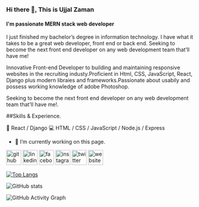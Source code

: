 ### Hi there 👋, This is Ujjal Zaman
#### I'm passionate MERN stack web developer
I just finished my bachelor’s degree in information technology. I have what it takes to be a great web developer, front end or back end. Seeking to become the next front end developer on any web development team that’ll have me!

Innovative Front-end Developer to building and maintaining responsive websites in the recruiting industy.Proficient in Html, CSS, JavaScript, React, Django plus modern libraies and frameworks.Passionate about usabily and possess working knowledge of adobe Photoshop.

Seeking to become the next front end developer on any web development team that’ll have me!.

##Skills & Experience.

📕 React / Django
💻 HTML / CSS / JavaScript / Node.js / Express


- 🔭 I’m currently working on this page. 


[<img src='https://cdn.jsdelivr.net/npm/simple-icons@3.0.1/icons/github.svg' alt='github' height='40'>](https://github.com/Ujjalzaman)  [<img src='https://cdn.jsdelivr.net/npm/simple-icons@3.0.1/icons/linkedin.svg' alt='linkedin' height='40'>](https://www.linkedin.com/in/www.linkedin.com/in/ujjal-zaman/)  [<img src='https://cdn.jsdelivr.net/npm/simple-icons@3.0.1/icons/facebook.svg' alt='facebook' height='40'>](https://www.facebook.com/https://web.facebook.com/ujjal.zaman)  [<img src='https://cdn.jsdelivr.net/npm/simple-icons@3.0.1/icons/instagram.svg' alt='instagram' height='40'>](https://www.instagram.com/https://www.instagram.com/ujjal_zaman//)  [<img src='https://cdn.jsdelivr.net/npm/simple-icons@3.0.1/icons/twitter.svg' alt='twitter' height='40'>](https://twitter.com/https://twitter.com/UjjalZaman)  [<img src='https://cdn.jsdelivr.net/npm/simple-icons@3.0.1/icons/icloud.svg' alt='website' height='40'>](http://ujjalzaman.com/)  

[![Top Langs](https://github-readme-stats.vercel.app/api/top-langs/?username=Ujjalzaman)](https://github.com/anuraghazra/github-readme-stats)

![GitHub stats](https://github-readme-stats.vercel.app/api?username=Ujjalzaman&show_icons=true&count_private=true)  

![GitHub Activity Graph](https://activity-graph.herokuapp.com/graph?username=Ujjalzaman)  
